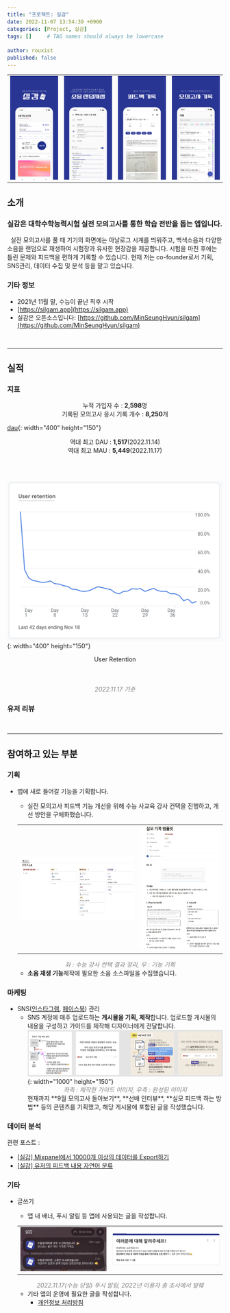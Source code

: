 ```yaml
---
title: "프로젝트: 실감"
date: 2022-11-07 13:54:39 +0900
categories: [Project, 실감]
tags: []     # TAG names should always be lowercase

author: rouxist
published: false
---
```

<table>
  <tr>
    <td><img src="/assets/post-img/project/project_silgam/project_silgam_introduce/store-image-1.png" width=200></td>
    <td><img src="/assets/post-img/project/project_silgam/project_silgam_introduce/store-image-2.png" width=200></td>
    <td><img src="/assets/post-img/project/project_silgam/project_silgam_introduce/store-image-3.png" width=200></td>
    <td><img src="/assets/post-img/project/project_silgam/project_silgam_introduce/store-image-4.png" width=200></td>
  </tr>
</table>

<!-- <p float="left">
  <div style="text-align: left">
    <img src="/assets/post-img/project/project_silgam/project_silgam_introduce/store-image-1.png" width="180"/>
    <img src="/assets/post-img/project/project_silgam/project_silgam_introduce/store-image-2.png" width="180" />
    <img src="/assets/post-img/project/project_silgam/project_silgam_introduce/store-image-3.png" width="180" /> 
    <img src="/assets/post-img/project/project_silgam/project_silgam_introduce/store-image-4.png" width="180" />
  </div>
  <div style="text-align: center; font-style: italic; color: gray;">
    플레이스토어, 앱스토어에 업로드 된 소개 이미지 중 발췌
  </div>
</p> -->

## 소개
### **실감은 대학수학능력시험 실전 모의고사를 통한 학습 전반을 돕는 앱입니다.**  
&nbsp;&nbsp;실전 모의고사를 풀 때 기기의 화면에는 아날로그 시계를 띄워주고, 백색소음과 다양한 소음을 랜덤으로 재생하여 시험장과 유사한 현장감을 제공합니다. 시험을 마친 후에는 틀린 문제와 피드백을 편하게 기록할 수 있습니다. 현재 저는 co-founder로서 기획, SNS관리, 데이터 수집 및 분석 등을 맡고 있습니다.

### **기타 정보**  
* 2021년 11월 말, 수능이 끝난 직후 시작  
* [https://silgam.app](https://silgam.app)  
* 실감은 오픈소스입니다: [https://github.com/MinSeungHyun/silgam](https://github.com/MinSeungHyun/silgam)  
<br/>
<hr/>

## 실적
### **지표** 

<div style="text-align: center;">
  누적 가입자 수 : <b>2,598</b>명<br/>
  기록된 모의고사 응시 기록 개수 : <b>8,250</b>개
</div>  

[dau](/assets/post-img/project/project_silgam/project_silgam_introduce/dau.png){: width="400" height="150"}  
<div style="text-align: center;">
  역대 최고 DAU : <b>1,517</b>(2022.11.14)<br/>  
  역대 최고 MAU : <b>5,449</b>(2022.11.17)
</div>  

<br/><br/>

![dau](/assets/post-img/project/project_silgam/project_silgam_introduce/retention.png){: width="400" height="150"} 
<div style="text-align: center;">
  User Retention  
</div>
<br/>
<br/>

<br/>
<div style="text-align: center; font-style: italic; color: gray;">2022.11.17 기준</div>

### **유저 리뷰**

<br/>
<hr/>

## 참여하고 있는 부분
### **기획**
* 앱에 새로 들어갈 기능을 기획합니다.
  * 실전 모의고사 피드백 기능 개선을 위해 수능 사교육 강사 컨택을 진행하고, 개선 방안을 구체화했습니다.  
  <table>
    <tr>
      <td><img src="/assets/post-img/project/project_silgam/project_silgam_introduce/contacting.png" width=400></td>
      <td><img src="/assets/post-img/project/project_silgam/project_silgam_introduce/feedback_specification.png" width=280></td>
    </tr>
  </table>
  <div style="text-align: center; font-style: italic; color: gray;">좌 : 수능 강사 컨택 결과 정리, 우 : 기능 기획</div>  

  * **소음 재생 기능**제작에 필요한 소음 소스파일을 수집했습니다.

### **마케팅**
* SNS([인스타그램](https://www.instagram.com/silgam.app/), [페이스북](https://www.facebook.com/SilgamOfficial)) 관리
  * SNS 계정에 매주 업로드하는 **게시물을 기획, 제작**합니다. 업로드할 게시물의 내용을 구성하고 가이드를 제작해 디자이너에게 전달합니다.  
    ![guide-example](/assets/post-img/project/project_silgam/project_silgam_introduce/guide-example.png){: width="1000" height="150"}  
    <div style="text-align: center; font-style: italic; color: gray;">좌측 : 제작한 가이드 이미지, 우측 : 완성된 이미지</div>
    현재까지 **9월 모의고사 돌아보기**, **선배 인터뷰**, **실모 피드백 하는 방법** 등의 콘텐츠를 기획했고, 해당 게시물에 포함된 글을 작성했습니다.

    
### **데이터 분석**
관련 포스트 :  
* [[실감] Mixpanel에서 10000개 이상의 데이터를 Export하기](https://rouxist.github.io/posts/ds_silgam_mixpanel-fetch/)  
* [[실감] 유저의 피드백 내용 자연어 분류](https://rouxist.github.io/posts/ds_silgam_tc_init/)

### **기타**
* 글쓰기
  * 앱 내 배너, 푸시 알림 등 앱에 사용되는 글을 작성합니다.
  <table>
    <tr>
      <td><img src="/assets/post-img/project/project_silgam/project_silgam_introduce/notification-example.jpg" width=320></td>
      <td><img src="/assets/post-img/project/project_silgam/project_silgam_introduce/survey-example.png" width=400></td>
    </tr>
  </table>
  <div style="text-align: center; font-style: italic; color: gray;">
    2022.11.17(수능 당일) 푸시 알림, 2022년 이용자 총 조사에서 발췌
  </div>  

  * 기타 앱의 운영에 필요한 글을 작성합니다.
    * [개인정보 처리방침](https://silgam.app/privacy)
